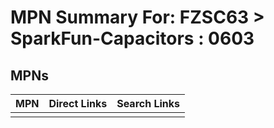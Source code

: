 



# MPN Summary For: FZSC63 > SparkFun-Capacitors : 0603

## MPNs
  

|MPN|Direct Links|Search Links|
| :--- | :--- | :--- |
||||
